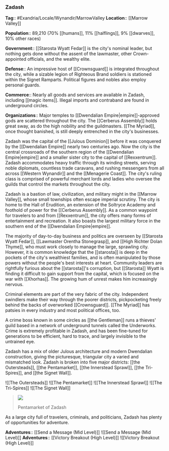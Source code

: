 ### Zadash
**Tag**:: #Exandria/Locale/Wynandir/MarrowValley
**Location**:: [[Marrow Valley]]

**Population**:: 89,210 (70% [[humans]], 11% [[halflings]], 9% [[dwarves]], 10% other races)

**Government**:: [[Starosta Wyatt Fedar]] is the city's nominal leader, but nothing gets done without the assent of the lawmaster, other Crown-appointed officials, and the wealthy elite.

**Defense**:: An impressive host of [[Crownsguard]] is integrated throughout the city, while a sizable legion of Righteous Brand soldiers is stationed within the Signet Ramparts. Political figures and nobles also employ personal guards.

**Commerce**:: Nearly all goods and services are available in Zadash, including [[magic items]]. Illegal imports and contraband are found in underground circles.

**Organizations**:: Major temples to [[Dwendalian Empire|empire]]-approved gods are scattered throughout the city. The [[Cerberus Assembly]] holds great sway, as do the high nobility and the guildmasters. [[The Myriad]], once thought banished, is still deeply entrenched in the city's businesses.

Zadash was the capital of the [[Julous Dominion]] before it was conquered by the [[Dwendalian Empire]] nearly two centuries ago. Now the city is the central crossroads of the southern region of the [[Dwendalian Empire|empire]] and a smaller sister city to the capital of [[Rexxentrum]]. Zadash accommodates heavy traffic through its winding streets, serving noble diplomats, countless trade caravans, and rushing messengers from all across [[Western Wynandir]] and the [[Menagerie Coast]]. The city's ruling class is comprised of powerful merchant lords and ladies who oversee the guilds that control the markets throughout the city.

Zadash is a bastion of law, civilization, and military might in the [[Marrow Valley]], whose small townships often escape imperial scrutiny. The city is home to the Hall of Erudition, an extension of the Soltryce Academy and foothold of power for the [[Cerberus Assembly]]. As a common waypoint for travelers to and from [[Rexxentrum]], the city offers many forms of entertainment and recreation. It also boasts the largest military force in the southern end of the [[Dwendalian Empire|empire]].

The majority of day-to-day business and politics are overseen by [[Starosta Wyatt Fedar]], [[Lawmaster Orentha Stonegrasp]], and [[High Richter Dolan Thyme]], who must work closely to manage the large, sprawling city. However, it is common knowledge that the [[starosta]] is deep in the pockets of the city's wealthiest families, and is often manipulated by those powers without the people's best interests at heart. Community leaders are rightfully furious about the [[starosta]]'s corruption, but [[Starosta]] Wyatt is finding it difficult to gain support from the capital, which is focused on the war with [[Xhorhas]]. The growing hum of unrest makes him increasingly nervous.

Criminal elements are part of the very fabric of the city. Independent swindlers make their way through the poorer districts, pickpocketing freely behind the backs of overworked [[Crownsguard]]. [[The Myriad]] has patsies in every industry and most political offices, too.

A crime boss known in some circles as [[the Gentleman]] runs a thieves' guild based in a network of underground tunnels called the Underworks. Crime is extremely profitable in Zadash, and has been fine-tuned for generations to be efficient, hard to trace, and largely invisible to the untrained eye.

Zadash has a mix of older Julous architecture and modern Dwendalian construction, giving the picturesque, triangular city a varied and mismatched look. Zadash is broken into five major districts: [[the Outersteads]], [[the Pentamarket]], [[the Innerstead Sprawl]], [[the Tri-Spires]], and [[the Signet Wall]].

![[The Outersteads]]
![[The Pentamarket]]
![[The Innerstead Sprawl]]
![[The Tri-Spires]]
![[The Signet Wall]]
> ![](https://media.dndbeyond.com/compendium-images/egtw/yDOyqyOocErRgYJK/03-09.png)
> 
> Pentamarket of Zadash

As a large city full of travelers, criminals, and politicians, Zadash has plenty of opportunities for adventure.

**Adventures**:: [[Send a Message (Mid Level)]]
![[Send a Message (Mid Level)]]
**Adventures**:: [[Victory Breakout (High Level)]]
![[Victory Breakout (High Level)]]
